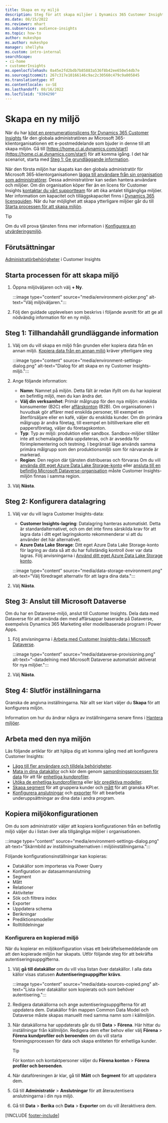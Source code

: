 ```yaml
---
title: Skapa en ny miljö
description: Steg för att skapa miljöer i Dynamics 365 Customer Insights.
ms.date: 08/15/2022
ms.reviewer: mhart
ms.subservice: audience-insights
ms.topic: how-to
author: mukeshpo
ms.author: mukeshpo
manager: shellyha
ms.custom: intro-internal
searchScope:
- ci-home
- customerInsights
ms.openlocfilehash: 0a45e2fd2bdb7b85883a536f8b42ee650e54db7e
ms.sourcegitcommit: 267c317e10166146c9ac2c30560c479c9a005845
ms.translationtype: HT
ms.contentlocale: sv-SE
ms.lasthandoff: 08/16/2022
ms.locfileid: "9304290"
---
```

# <a name="create-a-new-environment"></a>Skapa en ny miljö

När du har [köpt en prenumerationslicens för Dynamics 365 Customer Insights](paid-license.md) får den globala administratören av Microsoft 365-klientorganisationen ett e-postmeddelande som bjuder in denne till att skapa miljön. Gå till [https://home.ci.ai.dynamics.com/start](https://home.ci.ai.dynamics.com/start) för att komma igång. I det här scenariot, starta med [Steg 1: Ge grundläggande information](#step-1-provide-basic-information).

När den första miljön har skapats kan den globala administratör för Microsoft 365-klientorganisationen [lägga till användare från sin organisation som administratörer](permissions.md). Dessa administratörer kan sedan hantera användare och miljöer. Om din organisation köper fler än en licens för Customer Insights [kontaktar du vårt supportteam](https://go.microsoft.com/fwlink/?linkid=2079641) för att öka antalet tillgängliga miljöer. Mer information om kapacitet och tilläggskapacitet finns i [Dynamics 365 licensguiden](https://go.microsoft.com/fwlink/?LinkId=866544). När du har möjlighet att skapa ytterligare miljöer går du till [Starta processen för att skapa miljön](#start-the-environment-creation-process).

> [!TIP]
> Om du vill prova tjänsten finns mer information i [Konfigurera en utvärderingsmiljö](trial-signup.md).

## <a name="prerequisites"></a>Förutsättningar

[Administratörbehörigheter](permissions.md) i Customer Insights

## <a name="start-the-environment-creation-process"></a>Starta processen för att skapa miljö

1. Öppna miljöväljaren och välj **+ Ny**.
  
   :::image type="content" source="media/environment-picker.png" alt-text="Välj miljöväljaren.":::

1. Följ den guidade upplevelsen som beskrivs i följande avsnitt för att ge all nödvändig information för en ny miljö.

## <a name="step-1-provide-basic-information"></a>Steg 1: Tillhandahåll grundläggande information

1. Välj om du vill skapa en miljö från grunden eller kopiera data från en annan miljö. [Kopiera data från en annan miljö](#copy-the-environment-configuration) kräver ytterligare steg

   :::image type="content" source="media/environment-settings-dialog.png" alt-text="Dialog för att skapa en ny Customer Insights-miljö.":::

1. Ange följande information:

   - **Namn**: Namnet på miljön. Detta fält är redan ifyllt om du har kopierat en befintlig miljö, men du kan ändra det.
   - **Välj din verksamhet**: Primär målgrupp för den nya miljön: enskilda konsumenter (B2C) eller [affärskonton](work-with-business-accounts.md) (B2B). Om organisationen i huvudsak gör affärer med enskilda personer, till exempel en återförsäljare eller en kafé, väljer du enskilda kunder. Om din primära målgrupp är andra företag, till exempel en biltillverkare eller ett pappersföretag, väljer du företagskonton.
   - **Typ**: Typ av miljö: produktion eller sandbox. Sandbox-miljöer tillåter inte att schemalagda data uppdateras, och är avsedda för förimplementering och testning. I begränsat läge används samma primära målgrupp som den produktionsmiljö som för närvarande är markerad.
   - **Region**: Den region där tjänsten distribueras och förvaras Om du vill [använda ditt eget Azure Data Lake Storage-konto](own-data-lake-storage.md) eller [ansluta till en befintlig Microsoft Dataverse-organisation](customer-insights-dataverse.md) måste Customer Insights-miljön finnas i samma region.

1. Välj **Nästa**.

## <a name="step-2-configure-data-storage"></a>Steg 2: Konfigurera datalagring

1. Välj var du vill lagra Customer Insights-data:

   - **Customer Insights-lagring**: Datalagring hanteras automatiskt. Detta är standardalternativet, och om det inte finns särskilda krav för att lagra data i ditt eget lagringskonto rekommenderar vi att du använder det här alternativet.
   - **Azure Data Lake Storage**: Ditt eget Azure Data Lake Storage-konto för lagring av data så att du har fullständig kontroll över var data lagras. Följ anvisningarna i [Använd ditt eget Azure Data Lake Storage konto](own-data-lake-storage.md).

   :::image type="content" source="media/data-storage-environment.png" alt-text="Välj föredraget alternativ för att lagra dina data.":::

1. Välj **Nästa**.

## <a name="step-3-connect-to-microsoft-dataverse"></a>Steg 3: Anslut till Microsoft Dataverse

Om du har en Dataverse-miljö, anslut till Customer Insights. Dela data med Dataverse för att använda den med affärsappar baserade på Dataverse, exempelvis Dynamics 365 Marketing eller modellbaserade program i Power Apps.

1. Följ anvisningarna i [Arbeta med Customer Insights-data i Microsoft Dataverse](customer-insights-dataverse.md).

   :::image type="content" source="media/dataverse-provisioning.png" alt-text="-datadelning med Microsoft Dataverse automatiskt aktiverat för nya miljöer.":::

1. Välj **Nästa**.

## <a name="step-4-finalize-the-settings"></a>Steg 4: Slutför inställningarna

Granska de angivna inställningarna. När allt ser klart väljer du **Skapa** för att konfigurera miljön.

Information om hur du ändrar några av inställningarna senare finns i [Hantera miljöer](manage-environments.md).

## <a name="work-with-your-new-environment"></a>Arbeta med den nya miljön

Läs följande artiklar för att hjälpa dig att komma igång med att konfigurera Customer Insights:

- [Lägg till fler användare och tilldela behörigheter](permissions.md).
- [Mata in dina datakällor](data-sources.md) och kör dem genom [samordningsprocessen för data](data-unification.md) för att får [enhetliga kundprofiler](customer-profiles.md).
- [Utöka de enhetliga kundprofilerna](enrichment-hub.md) eller [kör prediktiva modeller](predictions-overview.md).
- [Skapa segment](segments.md) för att gruppera kunder och [mått](measures.md) för att granska KPI:er.
- [Konfigurera anslutningar](connections.md) och [exporter](export-destinations.md) för att bearbeta underuppsättningar av dina data i andra program.

## <a name="copy-the-environment-configuration"></a>Kopiera miljökonfigurationen

Om du som administratör väljer att kopiera konfigurationen från en befintlig miljö väljer du i listan över alla tillgängliga miljöer i organisationen.

:::image type="content" source="media/environment-settings-dialog.png" alt-text="Skärmbild av inställningsalternativen i miljöinställningarna.":::

Följande konfigurationsinställningar kan kopieras:

- Datakällor som importeras via Power Query
- Konfiguration av datasammanslutning
- Segment
- Mått
- Relationer
- Aktiviteter
- Sök och filtrera index
- Exporter
- Uppdatera schema
- Berikningar
- Prediktionsmodeller
- Rolltilldelningar

### <a name="set-up-a-copied-environment"></a>Konfigurera en kopierad miljö

När du kopierar en miljökonfiguration visas ett bekräftelsemeddelande om att den kopierade miljön har skapats. Utför följande steg för att bekräfta autentiseringsuppgifterna.

1. Välj **gå till datakällor** om du vill visa listan över datakällor. I alla data källor visas statusen **Autentiseringsuppgifter krävs**.

   :::image type="content" source="media/data-sources-copied.png" alt-text="Lista över datakällor som kopierats och som behöver autentisering.":::

1. Redigera datakällorna och ange autentiseringsuppgifterna för att uppdatera dem. Datakällor från mappen Common Data Model och Dataverse måste skapas manuellt med samma namn som i källmiljön.

1. När datakällorna har uppdaterats går du till **Data** > **Förena**. Här hittar du inställningar från källmiljön. Redigera dem efter behov eller välj **Förena** > **Förena kundprofiler och beroenden** om du vill starta föreningsprocessen för data och skapa entiteten för enhetliga kunder.

   > [!TIP]
   > För konton och kontaktpersoner väljer du **Förena konton** > **Förena profiler och beroenden**.

1. När dataföreningen är klar, gå till **Mått** och **Segment** för att uppdatera dem.

1. Gå till **Administratör** > **Anslutningar** för att återautentisera anslutningarna i din nya miljö.

1. Gå till **Data** > **Berika** och **Data** > **Exporter** om du vill återaktivera dem.

[!INCLUDE [footer-include](includes/footer-banner.md)]

